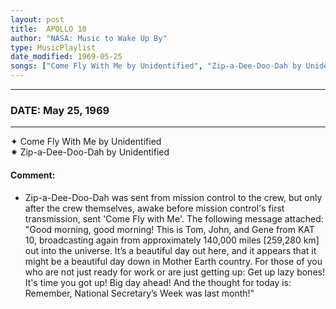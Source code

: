 ```yaml
---
layout: post
title:  APOLLO 10
author: "NASA: Music to Wake Up By"
type: MusicPlaylist
date_modified: 1969-05-25
songs: ["Come Fly With Me by Unidentified", "Zip-a-Dee-Doo-Dah by Unidentified"]
---
```


----
### DATE: May 25, 1969
----
✦ Come Fly With Me by Unidentified  &nbsp;<br />
✷ Zip-a-Dee-Doo-Dah by Unidentified

#### Comment:
* Zip-a-Dee-Doo-Dah was sent from mission control to the crew, but only after the crew themselves, awake before mission control's first transmission, sent 'Come Fly with Me'. The following message attached: "Good morning, good morning! This is Tom, John, and Gene from KAT 10, broadcasting again from approximately 140,000 miles [259,280 km] out into the universe. It’s a beautiful day out here, and it appears that it might be a beautiful day down in Mother Earth country. For those of you who are not just ready for work or are just getting up: Get up lazy bones! It's time you got up! Big day ahead! And the thought for today is: Remember, National Secretary’s Week was last month!"




<br/>
<center>
	<a target="_blank"
	   href="https://twitter.com/intent/tweet?hashtags=Space,NASA,Playlist,NASAWakeupCalls,SpaceProgram&text=🚀 {{ page.author}}, '{{ page.songs.first }}' {{ page.title }}, {{ page.date | date: '%B %d, %Y' }}, {{ site.url }}{{ page.url }}&via=nasawakeupcalls"><i class="fab fa-twitter" title="Tweet this page" alt="Tweet this page" style="font-size: 1.3em;"></i></a>
	&nbsp; 	<i class="fas fa-user-astronaut" style="font-size: 1.5em;"></i> &nbsp;
    <a id="custom_amazon_link"
       type="amzn" search="#"
       category="popular music">
    <i class="fab fa-amazon" style="font-size: 1.3em;"></i></a>
</center>

<!-- Randomly resolve an individual entry from a song array -->
<script src="/assets/javascript/seedrandom.min.js"></script>
<script>
  var wake_me_up = ["Come Fly With Me by Unidentified", "Zip-a-Dee-Doo-Dah by Unidentified"];
  var prng = new Math.seedrandom();
  function randomSong() {
    song = wake_me_up[Math.floor(Math.random() * wake_me_up.length)];
    var amazon_link = document.getElementById("custom_amazon_link");
    amazon_link.setAttribute("search", song);
  }
  window.onload = randomSong();
</script>

